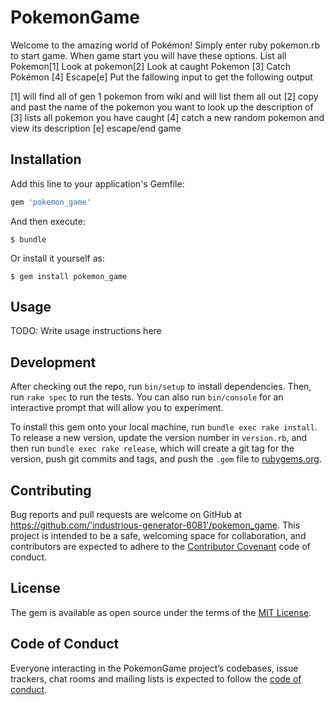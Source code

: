 # PokemonGame

Welcome to the amazing world of Pokémon! Simply enter ruby pokemon.rb to start game.
When game start you will have these options. 
List all Pokemon[1] Look at pokemon[2] Look at caught Pokemon [3] Catch Pokémon [4] Escape[e]
Put the fallowing input to get the following output

[1]  will find all of gen 1 pokemon from wiki and will list them all out
[2] copy and past the name of the pokemon you want to look up the description of
[3] lists all pokemon you have caught 
[4] catch a new random pokemon and view its description
[e] escape/end game

## Installation

Add this line to your application's Gemfile:

```ruby
gem 'pokemon_game'
```

And then execute:

    $ bundle

Or install it yourself as:

    $ gem install pokemon_game

## Usage

TODO: Write usage instructions here

## Development

After checking out the repo, run `bin/setup` to install dependencies. Then, run `rake spec` to run the tests. You can also run `bin/console` for an interactive prompt that will allow you to experiment.

To install this gem onto your local machine, run `bundle exec rake install`. To release a new version, update the version number in `version.rb`, and then run `bundle exec rake release`, which will create a git tag for the version, push git commits and tags, and push the `.gem` file to [rubygems.org](https://rubygems.org).

## Contributing

Bug reports and pull requests are welcome on GitHub at https://github.com/'industrious-generator-6081'/pokemon_game. This project is intended to be a safe, welcoming space for collaboration, and contributors are expected to adhere to the [Contributor Covenant](http://contributor-covenant.org) code of conduct.

## License

The gem is available as open source under the terms of the [MIT License](https://opensource.org/licenses/MIT).

## Code of Conduct

Everyone interacting in the PokemonGame project’s codebases, issue trackers, chat rooms and mailing lists is expected to follow the [code of conduct](https://github.com/'industrious-generator-6081'/pokemon_game/blob/master/CODE_OF_CONDUCT.md).
